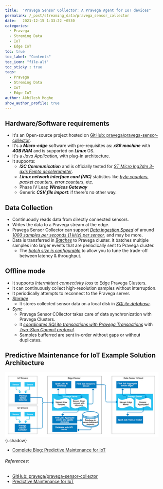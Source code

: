 ```yaml
---
title:  "Pravega Sensor Collector: A Pravega Agent for IoT devices"
permalink: /_post/streaming_data/pravega_sensor_collector
date:   2021-12-15 1:33:22 +0530
categories:
  - Pravega
  - Streming Data
  - IoT
  - Edge IoT
toc: true
toc_label: "Contents"
toc_icon: "file-alt"
toc_sticky : true
tags:
  - Pravega
  - Streming Data
  - IoT
  - Edge IoT
author: Akhilesh Moghe
show_author_profile: true
---
```


## Hardware/Software requirements
  - It's an Open-source project hosted on [GitHub: pravega/pravega-sensor-collector](https://github.com/pravega/pravega-sensor-collector).
  - It's a __*Micro-edge*__ software with pre-requisites as: __*x86 machine*__ with __*4GB RAM*__ and is supported on __*Linux*__ OS.
  - It's a *<u>Java Application</u>*, with <u>plug-in architecture</u>.
  - It supports:
    - __*I2C Communication*__ and is officially tested for *<u>ST Micro lng2dm 3-axis Femto accelerometer</u>*.
    - __*Linux network interface card (NIC)*__ statistics like *<u>byte counters</u>*, *<u>packet counters</u>*, *<u>error counters</u>*, etc.
    - Phase IV Leap __*Wireless Gateway*__
    - Generic __*CSV file import*__: if there's no other way.

## Data Collection
- Continuously reads data from directly connected sensors.
- Writes the data to a Pravega stream at the edge.
- Pravega Sensor Collector can support *<u>Data ingestion Speed</u>* of around *<u>1000 samples per seconds (1 kHz) per sensor</u>*, and may be more.
- Data is transferred in *<u>Batches</u>* to Pravega cluster. It batches multiple samples into larger events that are periodically sent to Pravega cluster.
  - The *<u>batch size is configurable</u>* to allow you to tune the trade-off between latency & throughput.

## Offline mode
- It supports *<u>Intermittent connectivity loss</u>* to Edge Pravega Clusters.
- It can continuously collect high-resolution samples without interruption.
- It periodically attempts to reconnect to the Pravega server.
- *<u>Storage</u>*
  - It stores collected sensor data on a local disk in *<u>SQLite database</u>*.
- *<u>Sync</u>*
  - Pravega Sensor COllector takes care of data synchronization with Pravega Clusters.
  - It *<u>coordinates SQLite transactions with Pravega Transactions</u>* with *<u>Two-Step Commit protocol</u>*.
  - Samples bufferred are sent in-order without gaps or without duplicates.

## Predictive Maintenance for IoT Example Solution Architecture
![Predictive Maintenance for IoT Example Solution Architecture](/assets/images/streaming_data/pravega/Predictive-Maintenance-Solution-Architecture.jpg){:.shadow}
- [Complete Blog: Predictive Maintenance for IoT](https://cncf.pravega.io/predictive-maintenance-for-iot/)

###### References:
- [GitHub: pravega/pravega-sensor-collector](https://github.com/pravega/pravega-sensor-collector)
- [Predictive Maintenance for IoT](https://cncf.pravega.io/predictive-maintenance-for-iot/)


